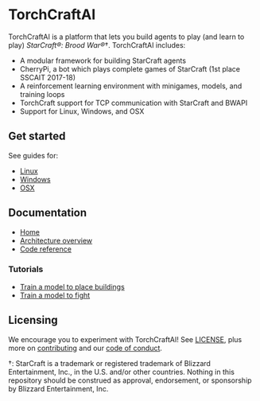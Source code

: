 # TorchCraftAI

TorchCraftAI is a platform that lets you build agents to play (and learn to play) *StarCraft®: Brood War®*†. TorchCraftAI includes:
- A modular framework for building StarCraft agents
- CherryPi, a bot which plays complete games of StarCraft (1st place SSCAIT 2017-18)
- A reinforcement learning environment with minigames, models, and training loops
- TorchCraft support for TCP communication with StarCraft and BWAPI
- Support for Linux, Windows, and OSX

## Get started

See guides for:

- [Linux](https://torchcraft.github.io/TorchCraftAI/docs/install-linux.html)
- [Windows](https://torchcraft.github.io/TorchCraftAI/docs/install-windows.html)
- [OSX](https://torchcraft.github.io/TorchCraftAI/docs/install-macos.html)

## Documentation

* [Home](https://torchcraft.github.io/TorchCraftAI)
* [Architecture overview](https://torchcraft.github.io/TorchCraftAI/docs/architecture.html)
* [Code reference](https://torchcraft.github.io/TorchCraftAI/reference/)

### Tutorials

* [Train a model to place buildings](https://torchcraft.github.io/TorchCraftAI/docs/bptut-intro.html)
* [Train a model to fight](https://torchcraft.github.io/TorchCraftAI/docs/microtut-intro.html)

## Licensing

We encourage you to experiment with TorchCraftAI! See [LICENSE](https://github.com/TorchCraft/TorchCraftAI/blob/master/LICENSE), plus more on [contributing](https://github.com/TorchCraft/TorchCraftAI/blob/master/CONTRIBUTING.md) and our [code of conduct](https://github.com/TorchCraft/TorchCraftAI/blob/master/CODE_OF_CONDUCT.md).

†: StarCraft is a trademark or registered trademark of Blizzard Entertainment, Inc., in the U.S. and/or other countries.  Nothing in this repository should be construed as approval, endorsement, or sponsorship by Blizzard Entertainment, Inc.
